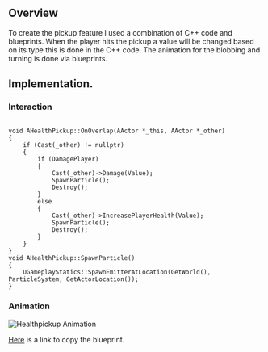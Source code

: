 ## Overview

To create the pickup feature I used a combination of C++ code and blueprints. When the player hits the pickup a value will be changed based on its type this is done in the C++ code. The animation for the blobbing and turning is done via blueprints.

## Implementation.

### Interaction
<pre><code>
void AHealthPickup::OnOverlap(AActor *_this, AActor *_other)
{
	if (Cast<ABasePlay>(_other) != nullptr)
	{
		if (DamagePlayer)
		{
			Cast<ABasePlay>(_other)->Damage(Value);
			SpawnParticle();
			Destroy();
		}
		else
		{
			Cast<ABasePlay>(_other)->IncreasePlayerHealth(Value);
			SpawnParticle();
			Destroy();
		}
	}
}
void AHealthPickup::SpawnParticle()
{
	UGameplayStatics::SpawnEmitterAtLocation(GetWorld(), ParticleSystem, GetActorLocation());
}
</code></pre>
### Animation

![Healthpickup Animation](https://user-images.githubusercontent.com/47003895/120931622-4eb40680-c6ea-11eb-912c-2135d33f3a34.png)

[Here](https://blueprintue.com/blueprint/xmufu0s6/) is a link to copy the blueprint.
